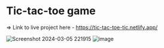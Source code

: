 # Tic-tac-toe game

=> Link to live project here - https://tic-tac-toe-tic.netlify.app/

![Screenshot 2024-03-05 221915](https://github.com/Atharva-Karhale/Tic_Tac_Toe/assets/141917763/7a0db197-052f-476d-8369-156026c9b158)
![image](https://github.com/Atharva-Karhale/Tic_Tac_Toe/assets/141917763/b71ab214-3946-44f8-9744-a4dff9e3a546)


